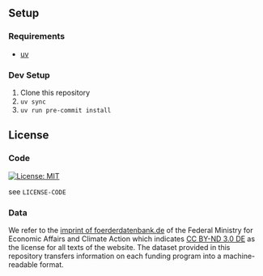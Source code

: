 ## Setup

### Requirements

- [uv](https://docs.astral.sh/uv/getting-started/installation/)

### Dev Setup

1. Clone this repository
2. `uv sync`
3. `uv run pre-commit install`

## License
### Code 

[![License: MIT](https://img.shields.io/badge/License-MIT-yellow.svg)](https://opensource.org/licenses/MIT)

see `LICENSE-CODE`

### Data 

We refer to the [imprint of foerderdatenbank.de](https://www.foerderdatenbank.de/FDB/DE/Meta/Impressum/impressum.html) of the Federal Ministry for Economic Affairs and Climate Action which indicates [CC BY-ND 3.0 DE](https://creativecommons.org/licenses/by-nd/3.0/de/deed.de) as the license for all texts of the website. The dataset provided in this repository transfers information on each funding program into a machine-readable format.
